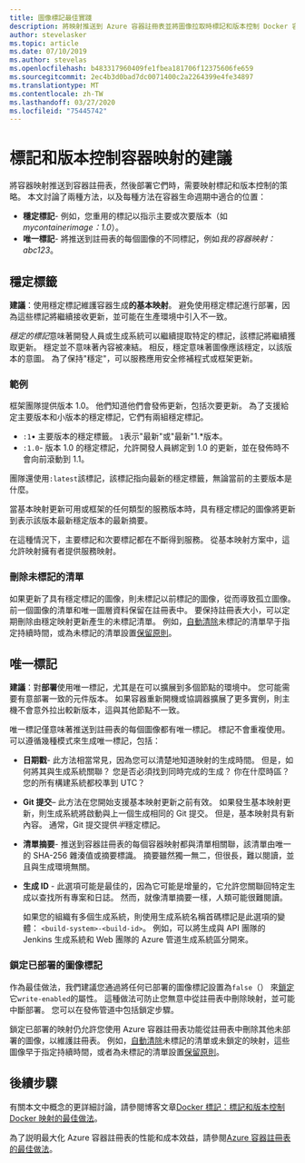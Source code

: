 ```yaml
---
title: 圖像標記最佳實踐
description: 將映射推送到 Azure 容器註冊表並將圖像拉取時標記和版本控制 Docker 容器映射的最佳做法
author: stevelasker
ms.topic: article
ms.date: 07/10/2019
ms.author: stevelas
ms.openlocfilehash: b483317960409fe1fbea181706f12375606fe659
ms.sourcegitcommit: 2ec4b3d0bad7dc0071400c2a2264399e4fe34897
ms.translationtype: MT
ms.contentlocale: zh-TW
ms.lasthandoff: 03/27/2020
ms.locfileid: "75445742"
---
```

# <a name="recommendations-for-tagging-and-versioning-container-images"></a>標記和版本控制容器映射的建議

將容器映射推送到容器註冊表，然後部署它們時，需要映射標記和版本控制的策略。 本文討論了兩種方法，以及每種方法在容器生命週期中適合的位置：

* **穩定標記**- 例如，您重用的標記以指示主要或次要版本（如*mycontainerimage：1.0*）。
* **唯一標記**- 將推送到註冊表的每個圖像的不同標記，例如*我的容器映射：abc123*。

## <a name="stable-tags"></a>穩定標籤

**建議**：使用穩定標記維護容器生成**的基本映射**。 避免使用穩定標記進行部署，因為這些標記將繼續接收更新，並可能在生產環境中引入不一致。

*穩定的標記*意味著開發人員或生成系統可以繼續提取特定的標記，該標記將繼續獲取更新。 穩定並不意味著內容被凍結。 相反，穩定意味著圖像應該穩定，以該版本的意圖。 為了保持"穩定"，可以服務應用安全修補程式或框架更新。

### <a name="example"></a>範例

框架團隊提供版本 1.0。 他們知道他們會發佈更新，包括次要更新。 為了支援給定主要版本和小版本的穩定標記，它們有兩組穩定標記。

* `:1`• 主要版本的穩定標籤。 `1`表示"最新"或"最新"1.*版本。
* `:1.0`- 版本 1.0 的穩定標記，允許開發人員綁定到 1.0 的更新，並在發佈時不會向前滾動到 1.1。

團隊還使用`:latest`該標記，該標記指向最新的穩定標籤，無論當前的主要版本是什麼。

當基本映射更新可用或框架的任何類型的服務版本時，具有穩定標記的圖像將更新到表示該版本最新穩定版本的最新摘要。

在這種情況下，主要標記和次要標記都在不斷得到服務。 從基本映射方案中，這允許映射擁有者提供服務映射。

### <a name="delete-untagged-manifests"></a>刪除未標記的清單

如果更新了具有穩定標記的圖像，則未標記以前標記的圖像，從而導致孤立圖像。 前一個圖像的清單和唯一圖層資料保留在註冊表中。 要保持註冊表大小，可以定期刪除由穩定映射更新產生的未標記清單。 例如，[自動清除](container-registry-auto-purge.md)未標記的清單早于指定持續時間，或為未標記的清單設置[保留原則](container-registry-retention-policy.md)。

## <a name="unique-tags"></a>唯一標記

**建議**：對**部署**使用唯一標記，尤其是在可以擴展到多個節點的環境中。 您可能需要有意部署一致的元件版本。 如果容器重新開機或協調器擴展了更多實例，則主機不會意外拉出較新版本，這與其他節點不一致。

唯一標記僅意味著推送到註冊表的每個圖像都有唯一標記。 標記不會重複使用。 可以遵循幾種模式來生成唯一標記，包括：

* **日期戳**- 此方法相當常見，因為您可以清楚地知道映射的生成時間。 但是，如何將其與生成系統關聯？ 您是否必須找到同時完成的生成？ 你在什麼時區？ 您的所有構建系統都校準到 UTC？
* **Git 提交**– 此方法在您開始支援基本映射更新之前有效。 如果發生基本映射更新，則生成系統將啟動與上一個生成相同的 Git 提交。 但是，基本映射具有新內容。 通常，Git 提交提供*半*穩定標記。
* **清單摘要**- 推送到容器註冊表的每個容器映射都與清單相關聯，該清單由唯一的 SHA-256 雜湊值或摘要標識。 摘要雖然獨一無二，但很長，難以閱讀，並且與生成環境無關。
* **生成 ID** - 此選項可能是最佳的，因為它可能是增量的，它允許您關聯回特定生成以查找所有專案和日誌。 然而，就像清單摘要一樣，人類可能很難閱讀。

  如果您的組織有多個生成系統，則使用生成系統名稱首碼標記是此選項的變體： `<build-system>-<build-id>`。 例如，可以將生成與 API 團隊的 Jenkins 生成系統和 Web 團隊的 Azure 管道生成系統區分開來。

### <a name="lock-deployed-image-tags"></a>鎖定已部署的圖像標記

作為最佳做法，我們建議您通過將任何已部署的圖像標記設置為`false`（） 來[鎖定](container-registry-image-lock.md)它`write-enabled`的屬性。 這種做法可防止您無意中從註冊表中刪除映射，並可能中斷部署。 您可以在發佈管道中包括鎖定步驟。

鎖定已部署的映射仍允許您使用 Azure 容器註冊表功能從註冊表中刪除其他未部署的圖像，以維護註冊表。 例如，[自動清除](container-registry-auto-purge.md)未標記的清單或未鎖定的映射，這些圖像早于指定持續時間，或者為未標記的清單設置[保留原則](container-registry-retention-policy.md)。

## <a name="next-steps"></a>後續步驟

有關本文中概念的更詳細討論，請參閱博客文章[Docker 標記：標記和版本控制 Docker 映射的最佳做法](https://stevelasker.blog/2018/03/01/docker-tagging-best-practices-for-tagging-and-versioning-docker-images/)。

為了説明最大化 Azure 容器註冊表的性能和成本效益，請參閱[Azure 容器註冊表的最佳做法](container-registry-best-practices.md)。

<!-- IMAGES -->


<!-- LINKS - Internal -->

